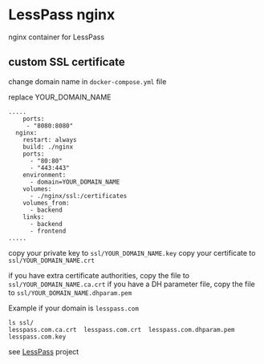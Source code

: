 # LessPass nginx

nginx container for LessPass

## custom SSL certificate

change domain name in `docker-compose.yml` file

replace YOUR_DOMAIN_NAME

    .....
        ports:
         - "8080:8080"
      nginx:
        restart: always
        build: ./nginx
        ports:
          - "80:80"
          - "443:443"
        environment:
          - domain=YOUR_DOMAIN_NAME
        volumes:
          - ./nginx/ssl:/certificates
        volumes_from:
          - backend
        links:
          - backend
          - frontend
    .....

copy your private key to `ssl/YOUR_DOMAIN_NAME.key`
copy your certificate to `ssl/YOUR_DOMAIN_NAME.crt`

if you have extra certificate authorities, copy the file to `ssl/YOUR_DOMAIN_NAME.ca.crt`
if you have a DH parameter file, copy the file to `ssl/YOUR_DOMAIN_NAME.dhparam.pem`


Example if your domain is `lesspass.com`

    ls ssl/
    lesspass.com.ca.crt  lesspass.com.crt  lesspass.com.dhparam.pem  lesspass.com.key

see [LessPass](https://github.com/lesspass/lesspass) project